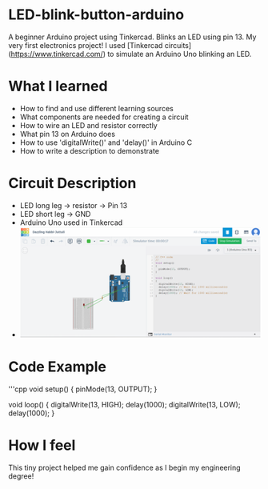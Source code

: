 # LED-blink-button-arduino
A beginner Arduino project using Tinkercad. Blinks an LED using pin 13. My very first electronics project!
I used [Tinkercad circuits] (https://www.tinkercad.com/) to simulate an Arduino Uno blinking an LED.

# What I learned
- How to find and use different learning sources
- What components are needed for creating a circuit
- How to wire an LED and resistor correctly
- What pin 13 on Arduino does
- How to use 'digitalWrite()' and 'delay()' in Arduino C
- How to write a description to demonstrate

# Circuit Description
- LED long leg -> resistor -> Pin 13
- LED short leg -> GND
- Arduino Uno used in Tinkercad
- ![My Tinkercad Circuit](https://github.com/nia417/LED-blink-button-arduino/blob/main/circuit.png?raw=true)

# Code Example
'''cpp
void setup() {
  pinMode(13, OUTPUT);
}

void loop() {
  digitalWrite(13, HIGH);
  delay(1000);
  digitalWrite(13, LOW);
  delay(1000);
}

# How I feel
This tiny project helped me gain confidence as I begin my engineering degree!
